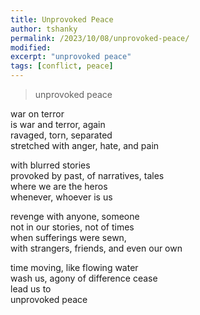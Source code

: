 ```yaml
---
title: Unprovoked Peace
author: tshanky
permalink: /2023/10/08/unprovoked-peace/
modified:
excerpt: "unprovoked peace"
tags: [conflict, peace]
---
```

<script type="text/javascript" async
  src="https://cdn.mathjax.org/mathjax/latest/MathJax.js?config=TeX-MML-AM_CHTML">
</script>

> unprovoked peace


war on terror  
is war and terror, again  
ravaged, torn, separated  
stretched with anger, hate, and pain  


with blurred stories  
provoked by past, of narratives, tales  
where we are the heros  
whenever, whoever is us  

revenge with anyone, someone  
not in our stories, not of times  
when sufferings were sewn,  
with strangers, friends, and even our own  

time moving, like flowing water  
wash us, agony of difference cease  
lead us to  
unprovoked peace  
